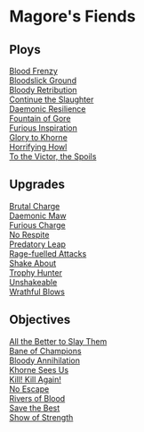 
# Magore's Fiends

## Ploys
[Blood Frenzy](/cards/blood-frenzy.md)<br />[Bloodslick Ground](/cards/bloodslick-ground.md)<br />[Bloody Retribution](/cards/bloody-retribution.md)<br />[Continue the Slaughter](/cards/continue-the-slaughter.md)<br />[Daemonic Resilience](/cards/daemonic-resilience.md)<br />[Fountain of Gore](/cards/fountain-of-gore.md)<br />[Furious Inspiration](/cards/furious-inspiration.md)<br />[Glory to Khorne](/cards/glory-to-khorne.md)<br />[Horrifying Howl](/cards/horrifying-howl.md)<br />[To the Victor, the Spoils](/cards/to-the-victor-the-spoils.md)

## Upgrades
[Brutal Charge](/cards/brutal-charge.md)<br />[Daemonic Maw](/cards/daemonic-maw.md)<br />[Furious Charge](/cards/furious-charge.md)<br />[No Respite](/cards/no-respite.md)<br />[Predatory Leap](/cards/predatory-leap.md)<br />[Rage-fuelled Attacks](/cards/rage-fuelled-attacks.md)<br />[Shake About](/cards/shake-about.md)<br />[Trophy Hunter](/cards/trophy-hunter.md)<br />[Unshakeable](/cards/unshakeable.md)<br />[Wrathful Blows](/cards/wrathful-blows.md)

## Objectives
[All the Better to Slay Them](/cards/all-the-better-to-slay-them.md)<br />[Bane of Champions](/cards/bane-of-champions.md)<br />[Bloody Annihilation](/cards/bloody-annihilation.md)<br />[Khorne Sees Us](/cards/khorne-sees-us.md)<br />[Kill! Kill Again!](/cards/kill-kill-again!.md)<br />[No Escape](/cards/no-escape.md)<br />[Rivers of Blood](/cards/rivers-of-blood.md)<br />[Save the Best](/cards/save-the-best.md)<br />[Show of Strength](/cards/show-of-strength.md)
